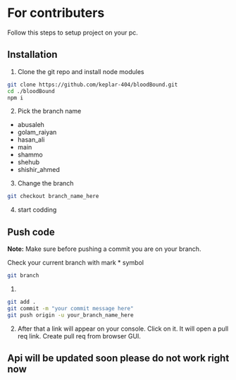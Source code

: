 # For contributers
Follow this steps to setup project on your pc.

## Installation

1. Clone the git repo and install node modules
```bash 
git clone https://github.com/keplar-404/bloodBound.git
cd ./bloodBound
npm i
```

2. Pick the branch name 
* abusaleh
* golam_raiyan
* hasan_ali
* main
* shammo
* shehub
* shishir_ahmed

3. Change the branch 
```bash
git checkout branch_name_here
```
4. start codding

## Push code
**Note:** Make sure before pushing a commit you are on your branch. 

Check your current branch with mark * symbol
```bash 
git branch
```
1. 
```bash 
git add .
git commit -m "your commit message here"
git push origin -u your_branch_name_here
```
2. After that a link will appear on your console. Click on it. It will open a pull req link. Create pull req from browser GUI.



## Api will be updated soon please do not work right now
